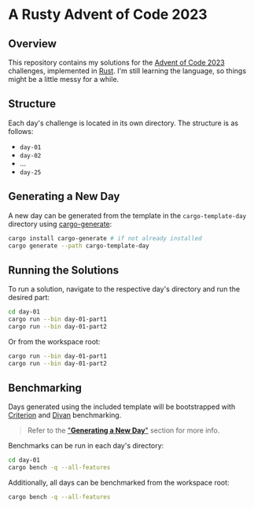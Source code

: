 # A Rusty Advent of Code 2023

## Overview

This repository contains my solutions for the [Advent of Code 2023](https://adventofcode.com/2023) challenges, implemented in [Rust](https://www.rust-lang.org/). I'm still learning the language, so things might be a little messy for a while.

## Structure

Each day's challenge is located in its own directory. The structure is as follows:

- `day-01`
- `day-02`
- ...
- `day-25`

## Generating a New Day

A new day can be generated from the template in the `cargo-template-day` directory using [cargo-generate](https://github.com/cargo-generate/cargo-generate):

```bash
cargo install cargo-generate # if not already installed
cargo generate --path cargo-template-day
```

## Running the Solutions

To run a solution, navigate to the respective day's directory and run the desired part:

```bash
cd day-01
cargo run --bin day-01-part1
cargo run --bin day-01-part2
```

Or from the workspace root:

```bash
cargo run --bin day-01-part1
cargo run --bin day-01-part2
```

## Benchmarking

Days generated using the included template will be bootstrapped with [Criterion](https://github.com/bheisler/criterion.rs) and [Divan](https://github.com/nvzqz/divan) benchmarking.

> Refer to the ["**Generating a New Day**"](#generating-a-new-day) section for more info.

Benchmarks can be run in each day's directory:

```bash
cd day-01
cargo bench -q --all-features
```

Additionally, all days can be benchmarked from the workspace root:

```bash
cargo bench -q --all-features
```
